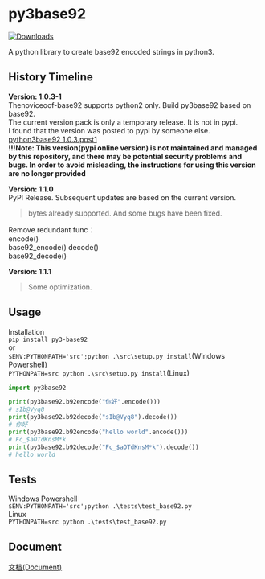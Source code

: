 # py3base92
[![Downloads](https://static.pepy.tech/badge/py3-base92/month)](https://pepy.tech/project/py3-base92)

A python library to create base92 encoded strings in python3.

## History Timeline
**Version: 1.0.3-1**  
Thenoviceoof-base92 supports python2 only. Build py3base92 based on base92.  
The current version pack is only a temporary release. It is not in pypi.   
I found that the version was posted to pypi by someone else. [python3base92 1.0.3.post1](https://pypi.org/project/python3base92/)  
**!!!Note: This version(pypi online version) is not maintained and managed by this repository, and there may be potential security problems and bugs. In order to avoid misleading, the instructions for using this version are no longer provided**  


**Version: 1.1.0**  
PyPI Release. Subsequent updates are based on the current version.      
> bytes already supported. And some bugs have been fixed.   

Remove redundant func：  
encode()  
base92_encode()
decode()  
base92_decode()  

**Version: 1.1.1**  
> Some optimization.



## Usage  

Installation  
`pip install py3-base92`  
or  
`$ENV:PYTHONPATH='src';python .\src\setup.py install`(Windows Powershell)  
`PYTHONPATH=src python .\src\setup.py install`(Linux)  

```python
import py3base92

print(py3base92.b92encode("你好".encode()))
# sIb@Vyq8
print(py3base92.b92decode("sIb@Vyq8").decode())
# 你好
print(py3base92.b92encode("hello world".encode()))
# Fc_$aOTdKnsM*k
print(py3base92.b92decode("Fc_$aOTdKnsM*k").decode())
# hello world
```



## Tests
Windows Powershell  
`$ENV:PYTHONPATH='src';python .\tests\test_base92.py`  
Linux  
`PYTHONPATH=src python .\tests\test_base92.py`  


## Document
[文档(Document)](https://github.com/Gu-f/py3base92/wiki/%E4%BD%BF%E7%94%A8%E6%96%87%E6%A1%A3(Document))  
